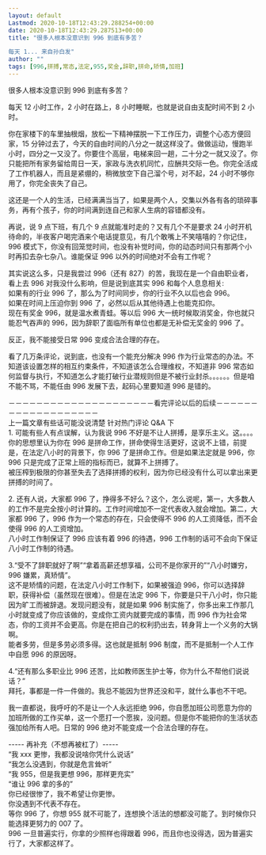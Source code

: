 ```yaml
---
layout: default
Lastmod: 2020-10-18T12:43:29.288254+00:00
date: 2020-10-18T12:43:29.287513+00:00
title: "很多人根本没意识到 996 到底有多苦？

每天 1... 来自孙白发"
author: ""
tags: [996,拼搏,常态,法定,955,奖金,辞职,拼命,矫情,加班]
---
```


很多人根本没意识到 996 到底有多苦？

每天 12 小时工作，2 小时在路上，8 小时睡眠，也就是说自由支配时间不到 2 小时。

你在家楼下的车里抽根烟，放松一下精神摆脱一下工作压力，调整个心态方便回家，15 分钟过去了，今天的自由时间的八分之一就这样没了。做做运动，慢跑半小时，四分之一又没了。你要住个高层，电梯来回一趟，二十分之一就又没了。你只能把所有家务留给周日一天，家政与洗衣机同忙，应酬共交际一色。你完全活成了工作机器人，而且是紧绷的，稍微放空下自己溜个号，对不起，24 小时不够你用了，你完全丧失了自己。

这还是一个人的生活，已经满满当当了，如果是两个人，交集以外各有各的琐碎事务，再有个孩子，你的时间满到连自己和家人生病的容错都没有。

再说，说 9 点下班，有几个 9 点就能准时走的？又有几个不是要求 24 小时开机待命的，半夜客户喝完酒来个电话提意见，有几个敢嘴上不笑嘻嘻的？你记住，996 模式下，你没有回笼觉时间，也没有补觉时间，你的动态时间只有那两个小时再扣去杂七杂八。谁能保证 996 以外的时间绝对不会有工作呢？

其实说这么多，只是我尝过 996（还有 827）的苦，我现在是一个自由职业者，看上去 996 对我没什么影响，但是说到底其实 996 和每个人息息相关:  
如果有的行业 996 了，那么为了时间同步，你的行业不久以后也会 996。  
如果在时间上压迫你到 996 了，必然以后从其他待遇上也能克扣你。  
现在有奖金 996，就是温水煮青蛙。等以后 996 大一统时候取消奖金，你也就只能忍气吞声的 996，因为辞职了面临所有单位也都是无补偿无奖金的 996 了。

反正，我不能接受日常 996 变成合法合理的存在。

看了几万条评论，说到底，也没有一个能充分解决 996 作为行业常态的办法。不知道该设置怎样的相互约束条件，不知道该怎么合理维权，不知道非 996 常态如何监督与执行，不知道怎么才能打破行业潜规则但是不被行业封杀。。。。。。但是咱不能不骂，不能任由 996 发展下去，起码心里要知道 996 是错的。

－－－－－－－－－－－－－－－－－－－－－看完评论以后的后续－－－－－－－－－－－－－－－－－－－  
上一篇文章有些话可能没说清楚 针对热门评论 Q&A 下  
1\. 可能有些人有点误解，认为我说 996 不好是不让人拼搏，是享乐主义。这。。。。  
你的思想里认为你在 996 是拼命工作，拼命使得生活更好，这说不上错，前提是，在法定八小时的背景下，你 996 了是拼命工作。但是如果法定就是 996，你 996 只是完成了正常上班的指标而已，就算不上拼搏了。  
被压榨到极限的你甚至失去了选择拼搏的权利，因为你已经没有什么可以拿出来更拼搏的时间了。

2\. 还有人说，大家都 996 了，挣得多不好么？这个，怎么说呢，第一，大多数人的工作不是完全按小时计算的。工作时间增加不一定代表收入就会增加。第二，大家都 996 了，996 作为一个常态的存在，只会使得不 996 的人工资降低，而不会使得 996 的人工资增加。  
八小时工作制保证了 996 应该有着 996 的待遇，996 工作制的话可不会向下保证八小时工作制的待遇。

3.“受不了辞职就好了啊”“拿着高薪还想享福，公司不是你家开的”“八小时嫌穷，996 嫌累，真矫情”。  
这不是矫情的问题，在法定八小时工作制下，如果被强迫 996，你可以选择辞职，获得补偿（虽然现在很难）。但是在法定 996 下，你要是只干八小时，你只能因为旷工而被辞退。发现问题没有，就是如果 996 制实施了，你多出来工作那几小时就变成了你应该做的，变成你工资内就要完成的事情，而 996 作为社会常态，你的工资并不会更高。你是在把自己的权利扔出去，转身背上一个义务的大锅啊。  
能者多劳，但是多劳必须多得。这也就是抵制 996 制度，而不是抵制一个人工作中自愿 996 的原因呀。

4.“还有那么多职业比 996 还苦，比如教师医生护士等，你为什么不帮他们说说话？”  
拜托，事都是一件一件做的。我总不能因为世界还没和平，就什么事也不干吧。

我一直都说，我呼吁的不是让一个人永远拒绝 996，你自愿加班公司愿意为你的加班所做的工作买单，这一个愿打一个愿挨，没问题。但是你不能把你的生活状态强加给所有人吧。日常的 996 绝对不能变成一个合法合理的存在。

\----- 再补充（不想再被杠了）-----  
“我 xxx 更惨，我都没说啥你凭什么说话”  
“我怎么没遇到，你就是危言耸听”  
“我 955，但是我更想 996，那样更充实”  
“谁让 996 拿的多的”  
你已经很惨了，我不希望让你更惨。  
你没遇到不代表不存在。  
等你 996 了，你想 955 就不可能了，连想换个活法的想都没可能了。到时候你只能选择更努力的 007 了。  
996 一旦普遍实行，你拿的少照样也得跟着 996，而且你也没得选，因为普遍实行了，大家都这样了。

